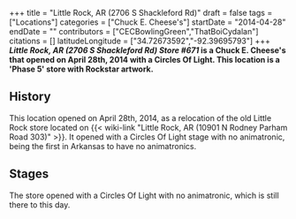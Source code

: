 +++
title = "Little Rock, AR (2706 S Shackleford Rd)"
draft = false
tags = ["Locations"]
categories = ["Chuck E. Cheese's"]
startDate = "2014-04-28"
endDate = ""
contributors = ["CECBowlingGreen","ThatBoiCydalan"]
citations = []
latitudeLongitude = ["34.72673592","-92.39695793"]
+++
***Little Rock, AR (2706 S Shackleford Rd)* ***Store #671* is a Chuck E. Cheese's that opened on April 28th, 2014 with a Circles Of Light.
This location is a 'Phase 5' store with Rockstar artwork.****

## History

This location opened on April 28th, 2014, as a relocation of the old Little Rock store located on {{< wiki-link "Little Rock, AR (10901 N Rodney Parham Road 303)" >}}. It opened with a Circles Of Light stage with no animatronic, being the first in Arkansas to have no animatronics.

## Stages

The store opened with a Circles Of Light with no animatronic, which is still there to this day.
